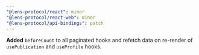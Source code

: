 ```yaml
---
"@lens-protocol/react": minor
"@lens-protocol/react-web": minor
"@lens-protocol/api-bindings": patch
---
```


**Added** `beforeCount` to all paginated hooks and refetch data on re-render of `usePublication` and `useProfile` hooks.
